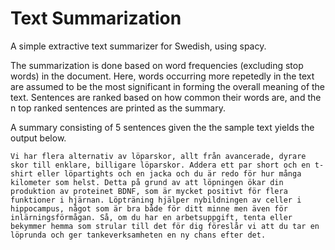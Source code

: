 # Text Summarization

A simple extractive text summarizer for Swedish, using spacy. 

The summarization is done based on word frequencies (excluding stop words) in the document. Here, words occurring more repetedly in the text are assumed to be the most significant in forming the overall meaning of the text. Sentences are ranked based on how common their words are, and the n top ranked sentences are printed as the summary.  

A summary consisting of 5 sentences given the the sample text yields the output below. 

```
Vi har flera alternativ av löparskor, allt från avancerade, dyrare skor till enklare, billigare löparskor. Addera ett par short och en t-shirt eller löpartights och en jacka och du är redo för hur många kilometer som helst. Detta på grund av att löpningen ökar din produktion av proteinet BDNF, som är mycket positivt för flera funktioner i hjärnan. Löpträning hjälper nybildningen av celler i hippocampus, något som är bra både för ditt minne men även för inlärningsförmågan. Så, om du har en arbetsuppgift, tenta eller bekymmer hemma som strular till det för dig föreslår vi att du tar en löprunda och ger tankeverksamheten en ny chans efter det.
```
